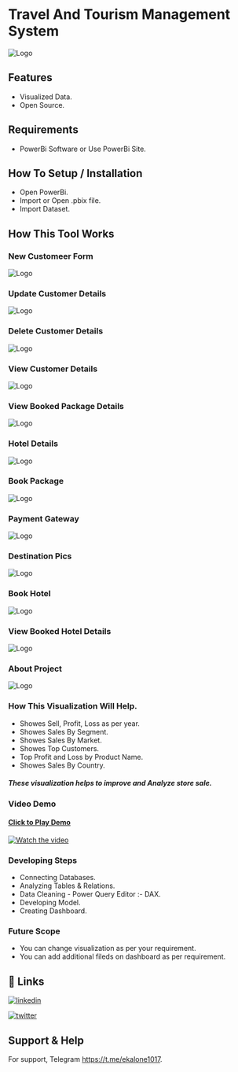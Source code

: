 
#  Travel And Tourism Management System

 ![Logo](https://raw.githubusercontent.com/pkiran1017/Travel-And-Tourism-Management-System/main/Screenshots/Home.png)

## Features

- Visualized Data.
- Open Source.

## Requirements
- PowerBi Software or Use PowerBi Site.

## How To Setup / Installation

- Open PowerBi.
- Import or Open .pbix file.
- Import Dataset.

## How This Tool Works

### New Customeer Form
![Logo](https://raw.githubusercontent.com/pkiran1017/Travel-And-Tourism-Management-System/main/Screenshots/Add%20Cus.jpg)

### Update Customer Details
![Logo](https://raw.githubusercontent.com/pkiran1017/Travel-And-Tourism-Management-System/main/Screenshots/Update%20Cus.jpg)

### Delete Customer Details
![Logo](https://raw.githubusercontent.com/pkiran1017/Travel-And-Tourism-Management-System/main/Screenshots/Del%20cus.jpg)

### View Customer Details
![Logo](https://raw.githubusercontent.com/pkiran1017/Travel-And-Tourism-Management-System/main/Screenshots/View%20Cus.jpg)

### View Booked Package Details
![Logo](https://raw.githubusercontent.com/pkiran1017/Travel-And-Tourism-Management-System/main/Screenshots/Check%20Bokked%20PAck.jpg)

### Hotel Details
![Logo](https://raw.githubusercontent.com/pkiran1017/Travel-And-Tourism-Management-System/main/Screenshots/View%20Hotels.jpg)

### Book Package
![Logo](https://raw.githubusercontent.com/pkiran1017/Travel-And-Tourism-Management-System/main/Screenshots/Book%20Pack.jpg)

### Payment Gateway
![Logo](https://raw.githubusercontent.com/pkiran1017/Travel-And-Tourism-Management-System/main/Screenshots/payment%20.jpg)

### Destination Pics
![Logo](https://raw.githubusercontent.com/pkiran1017/Travel-And-Tourism-Management-System/main/Screenshots/Destination.jpg)

### Book Hotel
![Logo](https://raw.githubusercontent.com/pkiran1017/Travel-And-Tourism-Management-System/main/Screenshots/book%20hotel.jpg)

### View Booked Hotel Details
![Logo](https://raw.githubusercontent.com/pkiran1017/Travel-And-Tourism-Management-System/main/Screenshots/View%20Booked%20Hotel.jpg)


### About Project
![Logo](https://raw.githubusercontent.com/pkiran1017/Travel-And-Tourism-Management-System/main/Screenshots/About.jpg)

### How This Visualization Will Help.
- Showes Sell, Profit, Loss as per year.
- Showes Sales By Segment.
- Showes Sales By Market.
- Showes Top Customers.
- Top Profit and Loss by Product Name.
- Showes Sales By Country.
##### These visualization helps to improve and Analyze store sale.

### Video Demo
#### [Click to Play Demo](https://youtu.be/sdRoXEqVE0g)
[![Watch the video](https://raw.githubusercontent.com/pkiran1017/Global-Store-Sales-Analysis-And-Visualization/main/Screenshots/livedemo.gif)](https://youtu.be/sdRoXEqVE0g)

### Developing Steps

- Connecting Databases.
- Analyzing Tables & Relations.
- Data Cleaning - Power Query Editor :- DAX.
- Developing Model.
- Creating Dashboard.

### Future Scope

- You can change visualization as per your requirement.
- You can add additional fileds on dashboard as per requirement.

## 🔗 Links
[![linkedin](https://img.shields.io/badge/linkedin-0A66C2?style=for-the-badge&logo=linkedin&logoColor=white)](https://www.linkedin.com/in/pkiran101714)

[![twitter](https://img.shields.io/badge/twitter-1DA1F2?style=for-the-badge&logo=twitter&logoColor=white)](https://twitter.com/Pkiran101714)


## Support & Help

For support, Telegram https://t.me/ekalone1017.
